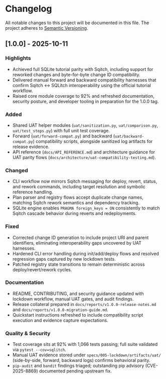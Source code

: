 # Changelog

All notable changes to this project will be documented in this file. The project adheres to [Semantic Versioning](https://semver.org/).

## [1.0.0] - 2025-10-11

### Highlights
- Achieved full SQLite tutorial parity with Sqitch, including support for reworked changes and byte-for-byte change ID compatibility.
- Delivered manual forward and backward compatibility harnesses that confirm Sqitch ↔ SQLitch interoperability using the official tutorial workflow.
- Raised core module coverage to 92% and refreshed documentation, security posture, and developer tooling in preparation for the 1.0.0 tag.

### Added
- Shared UAT helper modules (`uat/sanitization.py`, `uat/comparison.py`, `uat/test_steps.py`) with full unit test coverage.
- Forward (`uat/forward-compat.py`) and backward (`uat/backward-compat.py`) compatibility scripts, alongside sanitized log artifacts for release evidence.
- API reference (`docs/API_REFERENCE.md`) and architecture guidance for UAT parity flows (`docs/architecture/uat-compatibility-testing.md`).

### Changed
- CLI workflow now mirrors Sqitch messaging for deploy, revert, status, and rework commands, including target resolution and symbolic reference handling.
- Plan parser and registry flows accept duplicate change names, matching Sqitch rework semantics and dependency tracking.
- SQLite engine enables `PRAGMA foreign_keys = ON` consistently to match Sqitch cascade behavior during reverts and redeployments.

### Fixed
- Corrected change ID generation to include project URI and parent identifiers, eliminating interoperability gaps uncovered by UAT harnesses.
- Hardened CLI error handling during init/add/deploy flows and resolved regression gaps captured by new lockdown tests.
- Patched registry state transitions to remain deterministic across deploy/revert/rework cycles.

### Documentation
- README, CONTRIBUTING, and security guidance updated with lockdown workflow, manual UAT gates, and audit findings.
- Release collateral prepared in `docs/reports/v1.0.0-release-notes.md` and `docs/reports/v1.0.0-migration-guide.md`.
- Quickstart instructions refreshed to include compatibility script execution and evidence capture expectations.

### Quality & Security
- Test coverage sits at 92% with 1,066 tests passing; full suite validated via `pytest --cov=sqlitch`.
- Manual UAT evidence stored under `specs/005-lockdown/artifacts/uat/` (side-by-side, forward, backward logs) confirms behavioral parity.
- `pip-audit` and `bandit` findings triaged; outstanding pip advisory (CVE-2025-8869) documented pending upstream fix.
